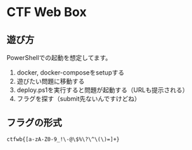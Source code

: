 # CTF Web Box

## 遊び方

PowerShellでの起動を想定してます。

1. docker, docker-composeをsetupする
2. 遊びたい問題に移動する
3. deploy.ps1を実行すると問題が起動する（URLも提示される）
4. フラグを探す（submit先ないんですけどね）

## フラグの形式

`ctfwb{[a-zA-Z0-9_!\-@\$%\?\^\(\)=]+}`
